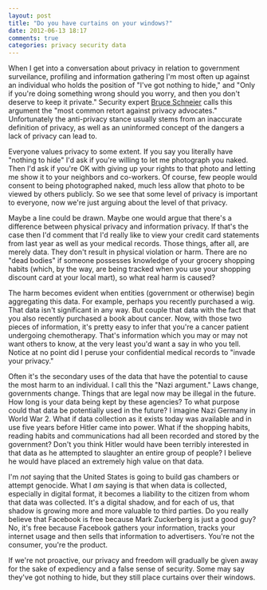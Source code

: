 ```yaml
---
layout: post
title: "Do you have curtains on your windows?"
date: 2012-06-13 18:17
comments: true
categories: privacy security data
---
```

When I get into a conversation about privacy in relation to government surveilance, profiling and information gathering I'm most often up against an individual who holds the position of "I've got nothing to hide," and "Only if you're doing something wrong should you worry, and then you don't deserve to keep it private."  Security expert [Bruce Schneier](http://www.schneier.com/) calls this argument the "most common retort against privacy advocates."  Unfortunately the anti-privacy stance usually stems from an inaccurate definition of privacy, as well as an uninformed concept of the dangers a lack of privacy can lead to.

<!-- more -->

Everyone values privacy to some extent.  If you say you literally have "nothing to hide" I'd ask if you're willing to let me photograph you naked.  Then I'd ask if you're OK with giving up your rights to that photo and letting me show it to your neighbors and co-workers.  Of course, few people would consent to being photographed naked, much less allow that photo to be viewed by others publicly.  So we see that some level of privacy is important to everyone, now we're just arguing about the level of that privacy.

Maybe a line could be drawn.  Maybe one would argue that there's a difference between physical privacy and information privacy.  If that's the case then I'd comment that I'd really like to view your credit card statements from last year as well as your medical records.  Those things, after all, are merely data.  They don't result in physical violation or harm.  There are no "dead bodies" if someone possesses knowledge of your grocery shopping habits (which, by the way, are being tracked when you use your shopping discount card at your local mart), so what real harm is caused?

The harm becomes evident when entities (government or otherwise) begin aggregating this data.  For example, perhaps you recently purchased a wig.  That data isn't significant in any way.  But couple that data with the fact that you also recently purchased a book about cancer.  Now, with those two pieces of information, it's pretty easy to infer that you're a cancer patient undergoing chemotherapy.  That's information which you may or may not want others to know, at the very least you'd want a say in who you tell.  Notice at no point did I peruse your confidential medical records to "invade your privacy."

Often it's the secondary uses of the data that have the potential to cause the most harm to an individual.  I call this the "Nazi argument."  Laws change, governments change.  Things that are legal now may be illegal in the future.  How long is your data being kept by these agencies?  To what purpose could that data be potentially used in the future?
I imagine Nazi Germany in World War 2.  What if data collection as it exists today was available and in use five years before Hitler came into power.  What if the shopping habits, reading habits and communications had all been recorded and stored by the government?  Don't you think Hitler would have been terribly interested in that data as he attempted to slaughter an entire group of people?  I believe he would have placed an extremely high value on that data.

I'm _not_ saying that the United States is going to build gas chambers or attempt genocide.  What I _am_ saying is that when data is collected, especially in digital format, it becomes a liability to the citizen from whom that data was collected.  It's a digital shadow, and for each of us, that shadow is growing more and more valuable to third parties.  Do you really believe that Facebook is free because Mark Zuckerberg is just a good guy?  No, it's free because Facebook gathers your information, tracks your internet usage and then sells that information to advertisers.  You're not the consumer, you're the product.

If we're not proactive, our privacy and freedom will gradually be given away for the sake of expediency and a false sense of security.  Some may say they've got nothing to hide, but they still place curtains over their windows.
